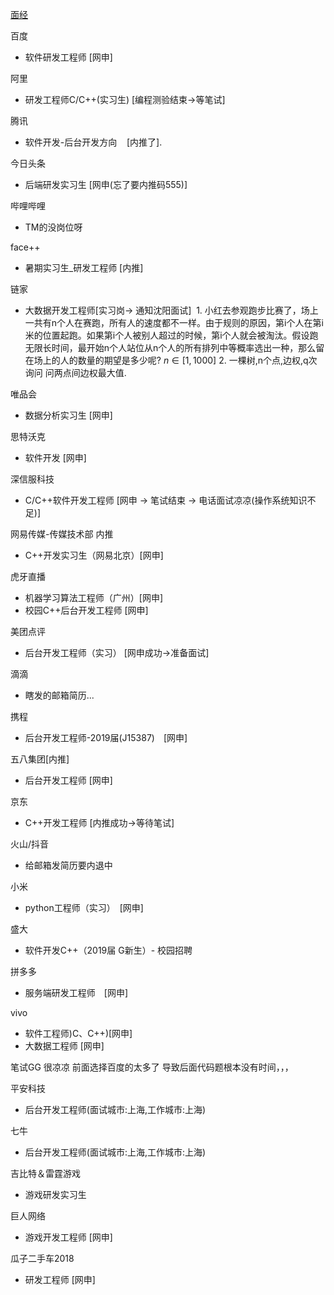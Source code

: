 [面经](http://tabris.top/2018/01/31/2018-1-31/)


百度
- 软件研发工程师 [网申]

阿里
- 研发工程师C/C++(实习生) [编程测验结束->等笔试]

腾讯
- 软件开发-后台开发方向    [内推了].

今日头条
- 后端研发实习生 [网申(忘了要内推码555)]

哔哩哔哩
- TM的没岗位呀

face++
- 暑期实习生_研发工程师 [内推]

链家
- 大数据开发工程师[实习岗-> 通知沈阳面试]
  1. 小红去参观跑步比赛了，场上一共有n个人在赛跑，所有人的速度都不一样。由于规则的原因，第i个人在第i米的位置起跑。如果第i个人被别人超过的时候，第i个人就会被淘汰。假设跑无限长时间，最开始n个人站位从n个人的所有排列中等概率选出一种，那么留在场上的人的数量的期望是多少呢?
$n \in [1,1000]$
  2. 一棵树,n个点,边权,q次询问 问两点间边权最大值.



唯品会
- 数据分析实习生 [网申]

思特沃克
- 软件开发 [网申]

深信服科技
- C/C++软件开发工程师 [网申 -> 笔试结束 -> 电话面试凉凉(操作系统知识不足)]

网易传媒-传媒技术部	内推
- C++开发实习生（网易北京）[网申]

虎牙直播
- 机器学习算法工程师（广州）[网申]
- 校园C++后台开发工程师 [网申]

美团点评
- 后台开发工程师（实习） [网申成功->准备面试]

滴滴
- 瞎发的邮箱简历...

携程
- 后台开发工程师-2019届(J15387)　[网申]

五八集团[内推]
- 后台开发工程师 [网申]

京东
- C++开发工程师 [内推成功->等待笔试]

火山/抖音
- 给邮箱发简历要内退中

小米
- python工程师（实习）　[网申]

盛大
- 软件开发C++（2019届 G新生）- 校园招聘

拼多多
- 服务端研发工程师　[网申]

vivo
- 软件工程师)C、C++)[网申]
- 大数据工程师	[网申]

笔试GG 很凉凉 前面选择百度的太多了 导致后面代码题根本没有时间，，，

平安科技
- 后台开发工程师(面试城市:上海,工作城市:上海)

七牛
- 后台开发工程师(面试城市:上海,工作城市:上海)

吉比特＆雷霆游戏
- 游戏研发实习生

巨人网络
- 游戏开发工程师 [网申]

瓜子二手车2018
- 研发工程师 [网申]
